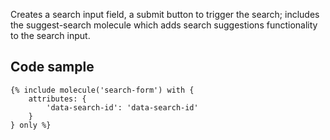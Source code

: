 Creates a search input field, a submit button to trigger the search; includes the suggest-search molecule which adds search suggestions functionality to the search input.

## Code sample

```
{% include molecule('search-form') with {
    attributes: {
        'data-search-id': 'data-search-id'
    }
} only %}
```
